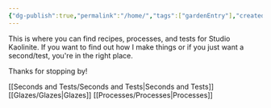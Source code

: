 ```yaml
---
{"dg-publish":true,"permalink":"/home/","tags":["gardenEntry"],"created":"2025-08-25T10:54:26.646-04:00","updated":"2025-08-25T17:28:11.938-04:00"}
---
```


This is where you can find recipes, processes, and tests for Studio Kaolinite. If you want to find out how I make things or if you just want a second/test, you're in the right place. 

Thanks for stopping by!

[[Seconds and Tests/Seconds and Tests\|Seconds and Tests]]
[[Glazes/Glazes\|Glazes]]
[[Processes/Processes\|Processes]]
